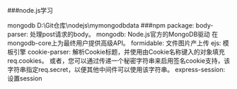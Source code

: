 ###node.js学习

mongodb D:\Git仓库\nodejs\mymongodbdata
###npm package:
    body-parser: 处理post请求的body。
    mongodb: Node.js官方的MongoDB驱动 在mongodb-core上为最终用户提供高级API。
    formidable: 文件图片产上传
    ejs: 模板引擎
    cookie-parser: 解析Cookie标题，并使用由Cookie名称键入的对象填充req.cookies。 或者，您可以通过传递一个秘密字符串来启用签名cookie支持，该字符串指定req.secret，以便其他中间件可以使用该字符串。
    express-session: 设置session